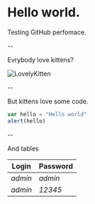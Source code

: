 # Hello world.

Testing GitHub perfomace.

--

Evrybody love kittens?

![LovelyKitten](https://i.ytimg.com/vi/Q33Tzb60SnU/hqdefault.jpg "Kitty!")

--

But kittens love some code.

```javascript
var hello = "Hello world"
alert(hello)
```

--

And tables

| Login   | Password   |
| ------- | ---------- |
| *admin* | *admin*    |
| *admin* | *12345*    |
